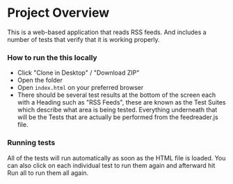 # Project Overview

This is a web-based application that reads RSS feeds. And includes a number of tests that verify that it is working properly. 


### How to run the this locally
- Click "Clone in Desktop" / "Download ZIP"
- Open the folder
- Open `index.html` on your preferred browser
- There should be several test results at the bottom of the screen each with a Heading such as "RSS Feeds", these are known as the Test Suites which describe what area is being tested.
Everything underneath that will be the Tests that are actually be performed from the feedreader.js file. 

### Running tests
All of the tests will run automatically as soon as the HTML file is loaded. You can also click on each individual test to run them again and afterward hit Run all to run them all again.


